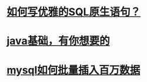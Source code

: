 # [如何写优雅的SQL原生语句？](<https://juejin.im/post/5cf14feaf265da1b5e72daa5?utm_source=gold_browser_extension>)

# [java基础，有你想要的](<https://www.jianshu.com/p/7fb6514dcdd8?utm_campaign=maleskine&utm_content=note&utm_medium=seo_notes&utm_source=recommendation>)

# [mysql如何批量插入百万数据](<https://www.jianshu.com/p/6b3a26d4320e>)

